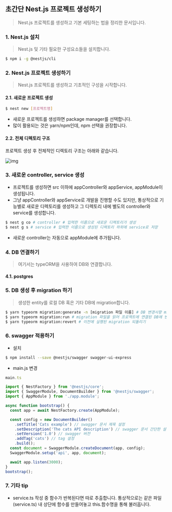 ## 초간단 Nest.js 프로젝트 생성하기

> Nest.js 프로젝트를 생성하고 기본 세팅하는 법을 정리한 문서입니다. 



### 1. Nest.js 설치

> Nest.js 및 기타 필요한 구성요소들을 설치합니다.

```bash
$ npm i -g @nestjs/cli
```



### 2. Nest.js 프로젝트 생성하기

> Nest.js 프로젝트를 생성하고 기초적인 구성을 시작합니다.

#### 2.1. 새로운 프로젝트 생성 

```bash
$ nest new [프로젝트명]
```

- 새로운 프로젝트를 생성하면 package manager를 선택합니다. 
- 많이 활용되는 것은 yarn/npm인데, npm 선택을 권장합니다. 

#### 2.2. 전체 디렉토리 구조

프로젝트 생성 후 전체적인 디렉토리 구조는 아래와 같습니다.

![img](https://res.cloudinary.com/practicaldev/image/fetch/s--qWbf42zr--/c_limit%2Cf_auto%2Cfl_progressive%2Cq_auto%2Cw_880/https://dev-to-uploads.s3.amazonaws.com/i/wyhqmlwtvj4hroxq73o3.png)



### 3. 새로운 controller, service 생성

- 프로젝트를 생성하면 src 이하에 appController와 appService, appModule이 생성됩니다. 
- 그냥 appController와 appService로 개발을 진행할 수도 있지만, 통상적으로 기능별로 새로운 디렉토리를 생성하고 그 디렉토리 내에 별도의 controller와 service를 생성합니다.

```bash
$ nest g co # controller # 입력한 이름으로 새로운 디렉토리가 생성
$ nest g s # service # 입력한 이름으로 생성된 디렉토리 하위에 service로 저장
```

- 새로운 controller는 자동으로 appModule에 추가됩니다.



### 4. DB 연결하기

> 여기서는 typeORM을 사용하여 DB와 연결합니다. 

#### 4.1. postgres 



### 5. DB 생성 후 migration 하기

> 생성한 entity를 로컬 DB 혹은 기타 DB에 migration합니다. 

```bash
$ yarn typeorm migration:generate -n [migration 파일 이름] # DB 변경사항 migration 파일로 생성
$ yarn typeorm migration:run # migration 파일을 읽어 프로젝트에 연결된 DB에 반영 
$ yarn typeorm migration:revert # 이전에 실행된 migration 되돌리기
```



### 6. swagger 적용하기

- 설치

```bash
$ npm install --save @nestjs/swagger swagger-ui-express
```

- main.js 변경

```js
main.ts

import { NestFactory } from '@nestjs/core';
import { SwaggerModule, DocumentBuilder } from '@nestjs/swagger';
import { AppModule } from './app.module';

async function bootstrap() {
  const app = await NestFactory.create(AppModule);

  const config = new DocumentBuilder()
    .setTitle('Cats example') // swagger 문서 제목 설정
    .setDescription('The cats API description') // swagger 문서 간단한 설명
    .setVersion('1.0') // swagger 버전
    .addTag('cats') // tag 설정
    .build();
  const document = SwaggerModule.createDocument(app, config);
  SwaggerModule.setup('api', app, document);

  await app.listen(3000);
}
bootstrap();
```



### 7. 기타 tip

- service.ts 작성 중 함수가 반복된다면 따로 추출합니다. 통상적으로는 같은 파일(service.ts) 내 상단에 함수를 만들어놓고 this.함수명을 통해 불러옵니다.

